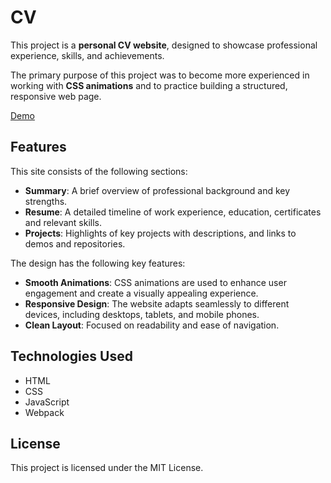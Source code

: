 # CV

This project is a **personal CV website**, designed to showcase professional experience, skills, and achievements.

The primary purpose of this project was to become more experienced in working with **CSS animations** and to practice building a structured, responsive web page.

[Demo](https://bt-diana.github.io/cv/)

## Features

This site consists of the following sections:

- **Summary**: A brief overview of professional background and key strengths.
- **Resume**: A detailed timeline of work experience, education, certificates and relevant skills.
- **Projects**: Highlights of key projects with descriptions, and links to demos and repositories.

The design has the following key features:

- **Smooth Animations**: CSS animations are used to enhance user engagement and create a visually appealing experience.
- **Responsive Design**: The website adapts seamlessly to different devices, including desktops, tablets, and mobile phones.
- **Clean Layout**: Focused on readability and ease of navigation.

## Technologies Used

- HTML
- CSS
- JavaScript
- Webpack

## License

This project is licensed under the MIT License.
